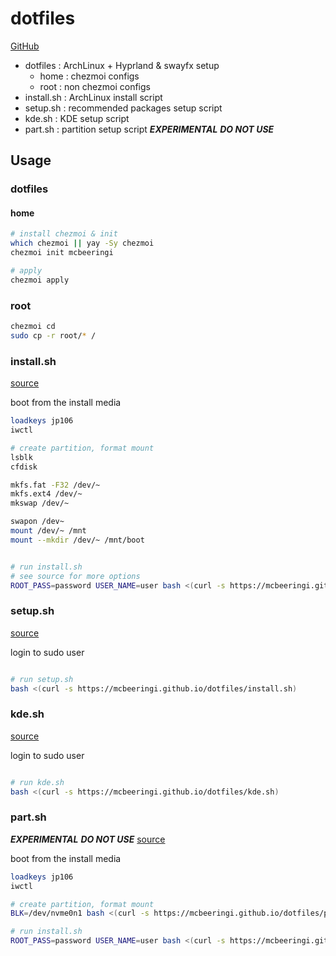 # dotfiles

[GitHub](https://github.com/mcbeeringi/dotfiles)

- dotfiles : ArchLinux + Hyprland & swayfx setup
	- home : chezmoi configs
	- root : non chezmoi configs
- install.sh : ArchLinux install script
- setup.sh : recommended packages setup script
- kde.sh : KDE setup script
- part.sh : partition setup script ***EXPERIMENTAL*** ***DO NOT USE***

## Usage

### dotfiles

#### home

```sh
# install chezmoi & init
which chezmoi || yay -Sy chezmoi
chezmoi init mcbeeringi

# apply
chezmoi apply
```

### root

```sh
chezmoi cd
sudo cp -r root/* / 
```

### install.sh

[source](install.sh)

boot from the install media

```sh
loadkeys jp106
iwctl

# create partition, format mount
lsblk
cfdisk

mkfs.fat -F32 /dev/~
mkfs.ext4 /dev/~
mkswap /dev/~

swapon /dev~
mount /dev/~ /mnt
mount --mkdir /dev/~ /mnt/boot


# run install.sh
# see source for more options
ROOT_PASS=password USER_NAME=user bash <(curl -s https://mcbeeringi.github.io/dotfiles/install.sh)
```

### setup.sh

[source](setup.sh)

login to sudo user

```sh

# run setup.sh
bash <(curl -s https://mcbeeringi.github.io/dotfiles/install.sh)
```

### kde.sh
[source](kde.sh)

login to sudo user

```sh

# run kde.sh
bash <(curl -s https://mcbeeringi.github.io/dotfiles/kde.sh)
```

### part.sh
***EXPERIMENTAL***
***DO NOT USE***
[source](part.sh)

boot from the install media

```sh
loadkeys jp106
iwctl

# create partition, format mount
BLK=/dev/nvme0n1 bash <(curl -s https://mcbeeringi.github.io/dotfiles/part.sh)

# run install.sh
ROOT_PASS=password USER_NAME=user bash <(curl -s https://mcbeeringi.github.io/dotfiles/install.sh)
```
